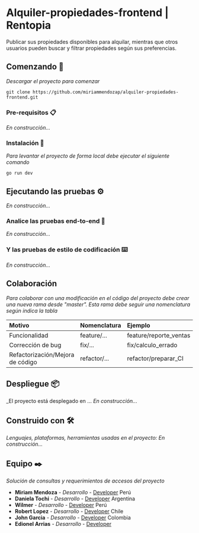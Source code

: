 
# Alquiler-propiedades-frontend | Rentopia

Publicar sus propiedades disponibles para alquilar, mientras que otros usuarios pueden buscar y filtrar propiedades según sus preferencias.

## Comenzando 🚀

_Descargar el proyecto para comenzar_

```
git clone https://github.com/miriammendozap/alquiler-propiedades-frontend.git
```



### Pre-requisitos 📋

_En construcción..._


### Instalación 🔧

_Para levantar el proyecto de forma local debe ejecutar el siguiente comando_

```
go run dev
```


## Ejecutando las pruebas ⚙️

_En construcción..._

### Analice las pruebas end-to-end 🔩

_En construcción..._

### Y las pruebas de estilo de codificación ⌨️

_En construcción..._

## Colaboración

_Para colaborar con una modificación en el código del proyecto debe crear una nueva rama desde "master". Esta rama debe seguir una nomenclatura según indica la tabla_

| Motivo | Nomenclatura  | Ejemplo  |
| :------- | :--- | :--- |
| Funcionalidad | feature/... | feature/reporte_ventas |
| Corrección de bug | fix/... | fix/calculo_errado |
| Refactorización/Mejora de código | refactor/... | refactor/preparar_CI |

## Despliegue 📦

_El proyecto está desplegado en ...
_En construcción..._

## Construido con 🛠️

_Lenguajes, plataformas, herramientas usadas en el proyecto:_
_En construcción..._


## Equipo ✒️

_Solución de consultas y requerimientos de accesos del proyecto_

* **Miriam Mendoza** - *Desarrollo* - [Developer](https://github.com/miriammendozap) Perú 
* **Daniela Tochi** - *Desarrollo* - [Developer](https://github.com/DanielaS-Tochi) Argentina
* **Wilmer** - *Desarrollo* - [Developer](https://github.com/mysterio-wil) Perú
* **Robert Lopez** - *Desarrollo* - [Developer](https://github.com/Churiflow) Chile
* **John Garcia** - *Desarrollo* - [Developer](https://github.com/John42Anderson42) Colombia
* **Edionel Arrias** - *Desarrollo* - [Developer](https://github.com/edionel) 

